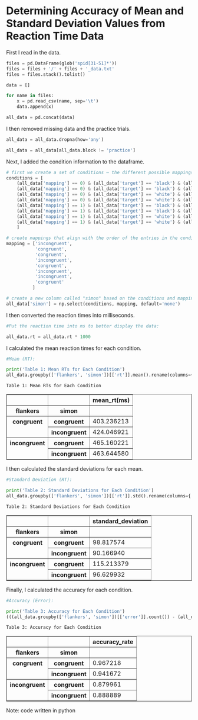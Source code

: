 # Determining Accuracy of Mean and Standard Deviation Values from Reaction Time Data

First I read in the data.

```python
files = pd.DataFrame(glob('spid[31-51]*'))
files = files + '/' + files + '_data.txt'
files = files.stack().tolist()

data = []

for name in files:
    x = pd.read_csv(name, sep='\t')
    data.append(x)

all_data = pd.concat(data)
```
I then removed missing data and the practice trials.

```python
all_data = all_data.dropna(how='any')

all_data = all_data[all_data.block != 'practice']
```

Next, I added the condition information to the dataframe.

```python
# first we create a set of conditions — the different possible mappings
conditions = [
    (all_data['mapping'] == 0) & (all_data['target'] == 'black') & (all_data['targetLocation'] == 'left'),
    (all_data['mapping'] == 0) & (all_data['target'] == 'black') & (all_data['targetLocation'] == 'right'),
    (all_data['mapping'] == 0) & (all_data['target'] == 'white') & (all_data['targetLocation'] == 'left'),
    (all_data['mapping'] == 0) & (all_data['target'] == 'white') & (all_data['targetLocation'] == 'right'),
    (all_data['mapping'] == 1) & (all_data['target'] == 'black') & (all_data['targetLocation'] == 'left'),
    (all_data['mapping'] == 1) & (all_data['target'] == 'black') & (all_data['targetLocation'] == 'right'),
    (all_data['mapping'] == 1) & (all_data['target'] == 'white') & (all_data['targetLocation'] == 'left'),
    (all_data['mapping'] == 1) & (all_data['target'] == 'white') & (all_data['targetLocation'] == 'right')
    ]

# create mappings that align with the order of the entries in the conditions list above
mapping = ['incongruent', 
           'congruent', 
           'congruent', 
           'incongruent', 
           'congruent', 
           'incongruent', 
           'incongruent', 
           'congruent'
          ]

# create a new column called "simon" based on the conditions and mapping lists above
all_data['simon'] = np.select(conditions, mapping, default='none')
```

I then converted the reaction times into milliseconds.

```python
#Put the reaction time into ms to better display the data:

all_data.rt = all_data.rt * 1000
```

I calculated the mean reaction times for each condition.
```python
#Mean (RT):

print('Table 1: Mean RTs for Each Condition')
all_data.groupby(['flankers', 'simon'])[['rt']].mean().rename(columns={'rt': 'mean_rt(ms)'})
```

    Table 1: Mean RTs for Each Condition

<table border="1" class="dataframe">
  <thead>
    <tr style="text-align: right;">
      <th></th>
      <th></th>
      <th>mean_rt(ms)</th>
    </tr>
    <tr>
      <th>flankers</th>
      <th>simon</th>
      <th></th>
    </tr>
  </thead>
  <tbody>
    <tr>
      <th rowspan="2" valign="top">congruent</th>
      <th>congruent</th>
      <td>403.236213</td>
    </tr>
    <tr>
      <th>incongruent</th>
      <td>424.046921</td>
    </tr>
    <tr>
      <th rowspan="2" valign="top">incongruent</th>
      <th>congruent</th>
      <td>465.160221</td>
    </tr>
    <tr>
      <th>incongruent</th>
      <td>463.644580</td>
    </tr>
  </tbody>
</table>
</div>

I then calculated the standard deviations for each mean.

```python
#Standard Deviation (RT):

print('Table 2: Standard Deviations for Each Condition')
all_data.groupby(['flankers', 'simon'])[['rt']].std().rename(columns={'rt':'standard_deviation'})
```

    Table 2: Standard Deviations for Each Condition


<table border="1" class="dataframe">
  <thead>
    <tr style="text-align: right;">
      <th></th>
      <th></th>
      <th>standard_deviation</th>
    </tr>
    <tr>
      <th>flankers</th>
      <th>simon</th>
      <th></th>
    </tr>
  </thead>
  <tbody>
    <tr>
      <th rowspan="2" valign="top">congruent</th>
      <th>congruent</th>
      <td>98.817574</td>
    </tr>
    <tr>
      <th>incongruent</th>
      <td>90.166940</td>
    </tr>
    <tr>
      <th rowspan="2" valign="top">incongruent</th>
      <th>congruent</th>
      <td>115.213379</td>
    </tr>
    <tr>
      <th>incongruent</th>
      <td>96.629932</td>
    </tr>
  </tbody>
</table>
</div>


Finally, I calculated the accuracy for each condition.

```python
#Accuracy (Error):

print('Table 3: Accuracy for Each Condition')
(((all_data.groupby(['flankers', 'simon'])[['error']].count()) - (all_data.groupby(['flankers', 'simon'])[['error']].sum()))/(all_data.groupby(['flankers', 'simon'])[['error']].count())).rename(columns={'error': 'accuracy_rate'})
```

    Table 3: Accuracy for Each Condition

<table border="1" class="dataframe">
  <thead>
    <tr style="text-align: right;">
      <th></th>
      <th></th>
      <th>accuracy_rate</th>
    </tr>
    <tr>
      <th>flankers</th>
      <th>simon</th>
      <th></th>
    </tr>
  </thead>
  <tbody>
    <tr>
      <th rowspan="2" valign="top">congruent</th>
      <th>congruent</th>
      <td>0.967218</td>
    </tr>
    <tr>
      <th>incongruent</th>
      <td>0.941672</td>
    </tr>
    <tr>
      <th rowspan="2" valign="top">incongruent</th>
      <th>congruent</th>
      <td>0.879961</td>
    </tr>
    <tr>
      <th>incongruent</th>
      <td>0.888889</td>
    </tr>
  </tbody>
</table>
</div>

Note: code written in python
